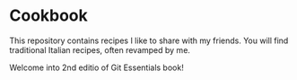 # Cookbook
This repository contains recipes I like to share with my friends. You will find traditional Italian recipes, often revamped by me.

Welcome into 2nd editio of Git Essentials book!
